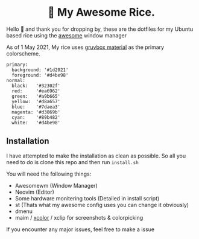 <center>
  <h1>🍙 My Awesome Rice.</h1>
</center>

Hello :wave: and thank you for dropping by,
these are the dotfiles for my Ubuntu based rice using the [awesome](awesomewm.org/) window manager

As of 1 May 2021, My rice uses [gruvbox material](https://github.com/sainnhe/gruvbox-material) as the primary colorscheme.
```
primary:
  background: '#1d2021'
  foreground: '#d4be98'
normal:
  black:   '#32302f'
  red:     '#ea6962'
  green:   '#a9b665'
  yellow:  '#d8a657'
  blue:    '#7daea3'
  magenta: '#d3869b'
  cyan:    '#89b482'
  white:   '#d4be98'
```

## Installation
I have attempted to make the installation as clean as possible.
So all you need to do is clone this repo and then run `install.sh`

You will need the following things:
-  Awesomewm (Window Manager)
-  Neovim (Editor)
-  Some hardware monitering tools (Detailed in install script)
-  st (Thats what my awesome config uses you can change it obviously)
-  dmenu
-  maim / [xcolor](https://github.com/Soft/xcolor) / xclip for screenshots & colorpicking

If you encounter any major issues, feel free to make a issue
